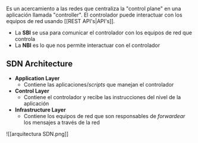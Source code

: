 Es un acercamiento a las redes que centraliza la "control plane" en una aplicación llamada "controller".
El controlador puede interactuar con los equipos de red usando [[REST API's|API's]].

- La **SBI** se usa para comunicar el controlador con los equipos de red que controla
- La **NBI** es lo que nos permite interactuar con el controlador


## SDN Architecture

- **Application Layer**
	- Contiene las aplicaciones/*scripts* que manejan el controlador
- **Control Layer**
	- Contiene el controlador y recibe las instrucciones del nivel de la aplicación
- **Infrastructure Layer**
	- Contiene los equipos de red que son responsables de *forwardear* los mensajes a través de la red

![[arquitectura SDN.png]]

